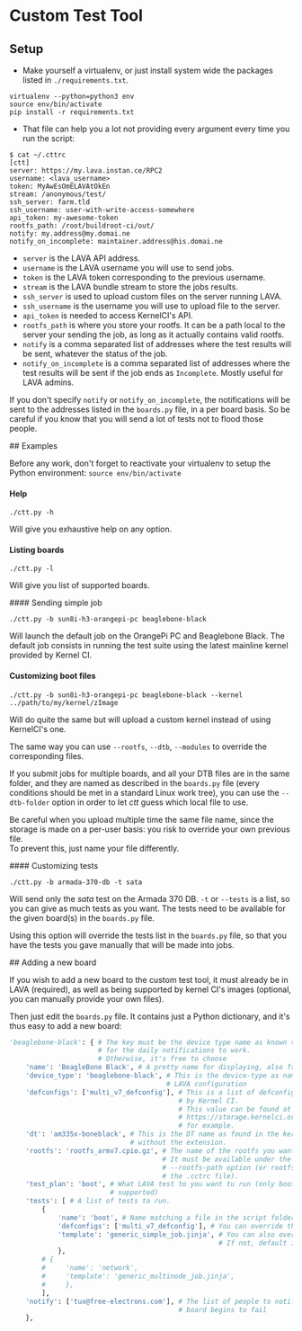 # Custom Test Tool

## Setup

  * Make yourself a virtualenv, or just install system wide the packages listed
in `./requirements.txt`.

```
virtualenv --python=python3 env
source env/bin/activate
pip install -r requirements.txt
```
  * That file can help you a lot not providing every argument every time you run
the script:

```
$ cat ~/.cttrc
[ctt]
server: https://my.lava.instan.ce/RPC2
username: <lava_username>
token: MyAwEsOmELAVAtOkEn
stream: /anonymous/test/
ssh_server: farm.tld
ssh_username: user-with-write-access-somewhere
api_token: my-awesome-token
rootfs_path: /root/buildroot-ci/out/
notify: my.address@my.domai.ne
notify_on_incomplete: maintainer.address@his.domai.ne
```

  * `server` is the LAVA API address.
  * `username` is the LAVA username you will use to send jobs.
  * `token` is the LAVA token corresponding to the previous username.
  * `stream` is the LAVA bundle stream to store the jobs results.
  * `ssh_server` is used to upload custom files on the server running LAVA.
  * `ssh_username` is the username you will use to upload file to the server.
  * `api_token` is needed to access KernelCI's API.
  * `rootfs_path` is where you store your rootfs. It can be a path local to the
server your sending the job, as long as it actually contains valid rootfs.
  * `notify` is a comma separated list of addresses where the test results will
be sent, whatever the status of the job.
  * `notify_on_incomplete` is a comma separated list of addresses where the test
results will be sent if the job ends as `Incomplete`. Mostly useful for LAVA
admins.

If you don't specify `notify` or `notify_on_incomplete`, the notifications will
be sent to the addresses listed in the `boards.py` file, in a per board basis.
So be careful if you know that you will send a lot of tests not to flood those
people.

## Examples

Before any work, don't forget to reactivate your virtualenv to setup the Python
environment: `source env/bin/activate`

#### Help

`./ctt.py -h`

Will give you exhaustive help on any option.

#### Listing boards

`./ctt.py -l`

Will give you list of supported boards.

#### Sending simple job

`./ctt.py -b sun8i-h3-orangepi-pc beaglebone-black`

Will launch the default job on the OrangePi PC and Beaglebone Black. The default
job consists in running the test suite using the latest mainline kernel provided
by Kernel CI.

#### Customizing boot files

`./ctt.py -b sun8i-h3-orangepi-pc beaglebone-black --kernel ../path/to/my/kernel/zImage`

Will do quite the same but will upload a custom kernel instead of using KernelCI's one.

The same way you can use `--rootfs`, `--dtb`, `--modules` to override the
corresponding files.

If you submit jobs for multiple boards, and all your DTB files are in the same
folder, and they are named as described in the `boards.py` file (every
conditions should be met in a standard Linux work tree), you can use the
`--dtb-folder` option in order to let *ctt* guess which local file to use.

Be careful when you upload multiple time the same file name, since the storage
is made on a per-user basis: you risk to override your own previous file.   
To prevent this, just name your file differently.

#### Customizing tests

`./ctt.py -b armada-370-db -t sata`

Will send only the *sata* test on the Armada 370 DB.
`-t` or `--tests` is a list, so you can give as much tests as you want. The
tests need to be available for the given board(s) in the `boards.py` file.

Using this option will override the tests list in the `boards.py` file, so that
you have the tests you gave manually that will be made into jobs.

## Adding a new board

If you wish to add a new board to the custom test tool, it must already be in
LAVA (required), as well as being supported by kernel CI's images (optional,
you can manually provide your own files).

Then just edit the `boards.py` file. It contains just a Python dictionary, and
it's thus easy to add a new board:

```python
'beaglebone-black': { # The key must be the device type name as known to LAVA
                      # for the daily notifications to work.
                      # Otherwise, it's free to choose
    'name': 'BeagleBone Black', # A pretty name for displaying, also free
    'device_type': 'beaglebone-black', # This is the device-type as named is the
                                       # LAVA configuration
    'defconfigs': ['multi_v7_defconfig'], # This is a list of defconfigs built
                                          # by Kernel CI.
                                          # This value can be found at
                                          # https://storage.kernelci.org/mainline/master/v4.11.xxx-XXXXXX
                                          # for example.
    'dt': 'am335x-boneblack', # This is the DT name as found in the kernel,
                              # without the extension.
    'rootfs': 'rootfs_armv7.cpio.gz', # The name of the rootfs you want to use.
                                      # It must be available under the
                                      # --rootfs-path option (or rootfs_path in
                                      # the .cctrc file).
    'test_plan': 'boot', # What LAVA test to you want tu run (only boot is
                         # supported)
    'tests': [ # A list of tests to run.
        {
            'name': 'boot', # Name matching a file in the script folder of the test suite
            'defconfigs': ['multi_v7_defconfig'], # You can override the defconfigs to use, but it's not mandatory
            'template': 'generic_simple_job.jinja', # You can also override the template. 
                                                    # If not, default is generic_simple_job.jinja
            },
        # {
        #     'name': 'network',
        #     'template': 'generic_multinode_job.jinja',
        #     },
        ],
    'notify': ['tux@free-electrons.com'], # The list of people to notify if the
                                          # board begins to fail
    },
```

